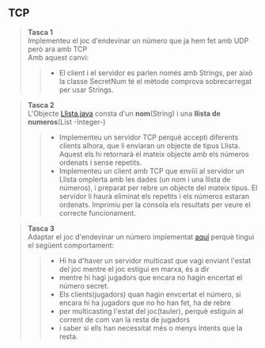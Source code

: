 ## TCP

>**Tasca 1**  
>Implementeu el joc d'endevinar un número que ja hem fet amb UDP però ara amb TCP  
>Amb aquest canvi:
> > - El client i el servidor es parlen només amb Strings, per això la classe SecretNum té el mètode comprova sobrecarregat per usar Strings.

>**Tasca 2**  
>L'Objecte [Llista.java](src/mp9/uf3/tcp/exemples/Llista.java) consta d'un __nom__(String) i una __llista de numeros__(List -Integer-)
> > - Implementeu un servidor TCP perquè accepti diferents clients alhora, que li enviaran un objecte de tipus
> Llista. Aquest els hi retornarà el mateix objecte amb els números ordenats i sense repetits.  
> > - Implementeu un client amb TCP que enviïi al servidor un Llista omplerta amb les dades (un nom i una llista de números),
> > i preparat per rebre un objecte del mateix tipus. El servidor li haurà eliminat els repetits i els números estaran
> > ordenats. Imprimiu per la consola els resultats per veure el correcte funcionament.


>**Tasca 3**  
>Adaptar el joc d'endevinar un número implementat [aquí](src/mp9/uf3/tcp/jocObj) perquè tingui el següent comportament:
> > - Hi ha d'haver un servidor multicast que vagi enviant l'estat del joc mentre el joc estigui en marxa, és a dir
> > - mentre hi hagi jugadors que encara no hagin encertat el número secret.  
> > - Els clients(jugadors) quan hagin envcertat el número, si encara hi ha jugadors que no ho han fet, ha de rebre
> > - per multicasting l'estat del joc(tauler), perquè estiguin al corrent de com van la resta de jugadors
> > - i saber si ells han necessitat més o menys intents que la resta.